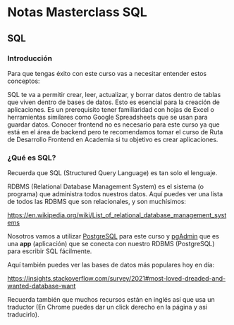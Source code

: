 # Notas Masterclass SQL

## SQL

### Introducción

Para que tengas éxito con este curso vas a necesitar entender estos conceptos:

SQL te va a permitir crear, leer, actualizar, y borrar datos dentro de tablas que viven dentro de bases de datos. Esto es esencial para la creación de aplicaciones. Es un prerequisito tener familiaridad con hojas de Excel o herramientas similares como Google Spreadsheets que se usan para guardar datos.
Conocer frontend no es necesario para este curso ya que está en el área de backend pero te recomendamos tomar el curso de Ruta de Desarrollo Frontend en Academia si tu objetivo es crear aplicaciones.

### ¿Qué es SQL?

Recuerda que SQL (Structured Query Language) es tan solo el lenguaje.

RDBMS (Relational Database Management System) es el sistema (o programa) que administra todos nuestros datos. Aquí puedes ver una lista de todos las RDBMS que son relacionales, y son muchísimos:

https://en.wikipedia.org/wiki/List_of_relational_database_management_systems

Nosotros vamos a utilizar [PostgreSQL](https://es.wikipedia.org/wiki/PostgreSQL) para este curso y [pgAdmin](https://www.pgadmin.org) que es una **app** (aplicación) que se conecta con nuestro RDBMS (PostgreSQL) para escribir SQL fácilmente.

Aquí también puedes ver las bases de datos más populares hoy en día:

https://insights.stackoverflow.com/survey/2021#most-loved-dreaded-and-wanted-database-want

Recuerda también que muchos recursos están en inglés así que usa un traductor (En Chrome puedes dar un click derecho en la página y así traducirlo).